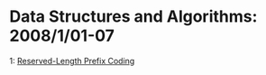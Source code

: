# Data Structures and Algorithms: 2008/1/01-07  
1: [Reserved-Length Prefix Coding](https://doi.org/10.48550/arXiv.0801.0102)  